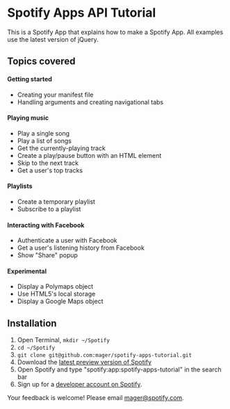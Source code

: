 # Spotify Apps API Tutorial

This is a Spotify App that explains how to make a Spotify App. All examples use the latest version of jQuery.

## Topics covered

#### Getting started

 * Creating your manifest file
 * Handling arguments and creating navigational tabs

#### Playing music

 * Play a single song
 * Play a list of songs
 * Get the currently-playing track
 * Create a play/pause button with an HTML element
 * Skip to the next track
 * Get a user's top tracks

#### Playlists

 * Create a temporary playlist
 * Subscribe to a playlist

#### Interacting with Facebook

 * Authenticate a user with Facebook
 * Get a user's listening history from Facebook
 * Show "Share" popup

#### Experimental

 * Display a Polymaps object
 * Use HTML5's local storage
 * Display a Google Maps object


## Installation

 1. Open Terminal, `mkdir ~/Spotify`
 2. `cd ~/Spotify`
 3. `git clone git@github.com:mager/spotify-apps-tutorial.git`
 4. Download the [latest preview version of Spotify](http://developer.spotify.com/en/spotify-apps-api/preview/)
 5. Open Spotify and type "spotify:app:spotify-apps-tutorial" in the search bar
 6. Sign up for a [developer account on Spotify](http://developer.spotify.com/en/spotify-apps-api/developer-signup/).

Your feedback is welcome! Please email mager@spotify.com.
